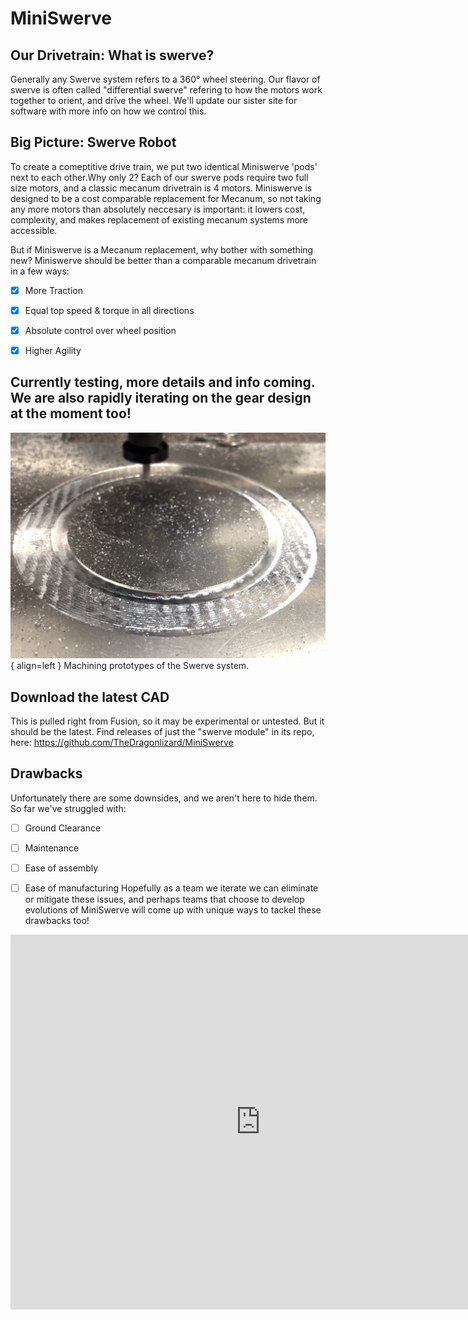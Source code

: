 <link rel="preconnect" href="https://rsms.me/">
<link rel="stylesheet" href="https://rsms.me/inter/inter.css">

# MiniSwerve

## Our Drivetrain: What is swerve?
Generally any Swerve system refers to a 360° wheel steering. Our flavor of swerve is often called "differential swerve" refering to how the motors work together to orient, and drive the wheel. We'll update our sister site for software with more info on how we control this. 

## Big Picture: Swerve Robot
To create a comeptitive drive train, we put two identical Miniswerve 'pods' next to each other.Why only 2? Each of our swerve pods require two full size motors, and a classic mecanum drivetrain is 4 motors. Miniswerve is designed to be a cost comparable replacement for Mecanum, so not taking any more motors than absolutely neccesary is important: it lowers cost, complexity, and makes replacement of existing mecanum systems more accessible. 

But if Miniswerve is a Mecanum replacement, why bother with something new?
Miniswerve should be better than a comparable mecanum drivetrain in a few ways: 

- [x] More Traction 
- [x] Equal top speed & torque in all directions
- [x] Absolute control over wheel position
- [x] Higher Agility


## Currently testing, more details and info coming. We are also rapidly iterating on the gear design at the moment too! 
![MachiningSwerve](assets/swervemachinepic1.png){ align=left }
Machining prototypes of the Swerve system. 

## Download the latest CAD
This is pulled right from Fusion, so it may be experimental or untested. But it should be the latest. Find releases of just the "swerve module" in its repo, here: https://github.com/TheDragonlizard/MiniSwerve  

## Drawbacks

Unfortunately there are some downsides, and we aren't here to hide them. So far we've struggled with: 
- [ ] Ground Clearance
- [ ] Maintenance
- [ ] Ease of assembly
- [ ] Ease of manufacturing
Hopefully as a team we iterate we can eliminate or mitigate these issues, and perhaps teams that choose to develop evolutions of MiniSwerve will come up with unique ways to tackel these drawbacks too!


<iframe src="https://icloud11636.autodesk360.com/shares/public/SH35dfcQT936092f0e43955c17b2f02d9e36?mode=embed" width="800" height="600" allowfullscreen="true" webkitallowfullscreen="true" mozallowfullscreen="true"  frameborder="0"></iframe>
